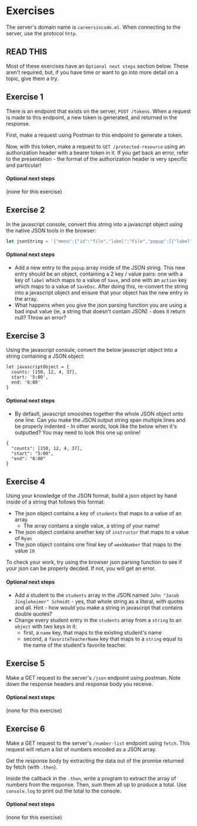# Exercises

The server's domain name is `careersincode.ml`. When connecting to the server, use the protocol `http`.


## READ THIS
Most of these exercises have an `Optional next steps` section below. These aren't required, but, if
you have time or want to go into more detail on a topic, give them a try.


## Exercise 1
There is an endpoint that exists on the server, `POST /tokens`. When a request is made to this
endpoint, a new token is generated, and returned in the response.

First, make a request using Postman to this endpoint to generate a token.

Now, with this token, make a request to `GET /protected-resource` using an authorization header with
a bearer token in it. If you get back an error, refer to the presentation - the format of the
authorization header is very specific and particular!

#### Optional next steps
(none for this exercise)

## Exercise 2
In the javascript console, convert this string into a javascript object using the native JSON tools in the browser:
```javascript
let jsonString = '{"menu":{"id":"file","label":"File","popup":[{"label":"New","action":"CreateNewDoc"},{"label":"Open","action":"OpenDoc"},{"label":"Close","action":"CloseDoc"}]}}'
```

#### Optional next steps
- Add a new entry to the `popup` array inside of the JSON string. This new entry should be an
  object, containing a 2 key / value pairs: one with a key of `label` which maps to a value of
  `Save`, and one with an `action` key which maps to a value of `SaveDoc`. After doing this,
  re-convert the string into a javascript object and ensure that your object has the new entry in
  the array.
- What happens when you give the json parsing function you are using a bad input value (ie, a string that doesn't contain JSON) - does it return null? Throw an error?
<!--
- Take a look into the optional `reviver` parameter: https://developer.mozilla.org/en-US/docs/Web/JavaScript/Reference/Global_Objects/JSON/parse#Using_the_reviver_parameter. Try out the examples!
-->


## Exercise 3
Using the javascript consule, convert the below javascript object into a string containing a JSON object:

```
let javascriptObject = {
  counts: [150, 12, 4, 37],
  start: '5:00',
  end: '8:00'
}
```

#### Optional next steps
- By default, javascript smooshes together the whole JSON object onto one line. Can you make the JSON output string span multiple lines and be properly indented - In other words, look like the below when it's outputted? You may need to look this one up online!
```
{
  "counts": [150, 12, 4, 37],
  "start": "5:00",
  "end": "8:00"
}
```
<!--
- Take a look into the optional `replacer` parameter: https://developer.mozilla.org/en-US/docs/Web/JavaScript/Reference/Global_Objects/JSON/stringify#The_replacer_parameter
-->

## Exercise 4
Using your knowledge of the JSON format, build a json object by hand inside of a string that follows this format:
- The json object contains a key of `students` that maps to a value of an array.
  - The array contains a single value, a string of your name!
- The json object contains another key of `instructor` that maps to a value of `Ryan`
- The json object contains one final key of `weekNumber` that maps to the value `10`

To check your work, try using the browser json parsing function to see if your json can be properly decded. If not, you will get an error.

#### Optional next steps
- Add a student to the `students` array in the JSON named `John "Jacob Jingleheimer" Schmidt` - yes,
  that whole string as a literal, with quotes and all. Hint - how would you make a string in
  javascript that contains double quotes?
- Change every student entry in the `students` array from a `string` to an `object` with two keys in it:
  - first, a `name` key, that maps to the existing student's name
  - second, a `favoriteTeacherName` key that maps to a `string` equal to the name of the student's favorite teacher.


## Exercise 5

Make a GET request to the server's `/json` endpoint using postman. Note down the response headers
and response body you receive.

#### Optional next steps
(none for this exercise)

## Exercise 6

Make a GET request to the server's `/number-list` endpoint using `fetch`. This request will return a list of numbers encoded as a JSON array.

Get the response body by extracting the data out of the promise returned by fetch (with `.then`).

Inside the callback in the `.then`, write a program to extract the array of numbers from the response. Then, sum them all up to produce a total. Use `console.log` to print out the total to the console.

#### Optional next steps
(none for this exercise)
